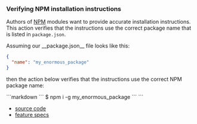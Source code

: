 ### Verifying NPM installation instructions

Authors of [NPM](https://www.npmjs.com) modules
want to provide accurate installation instructions.
This action verifies that the instructions use the correct package name
that is listed in `package.json`.

<a class="tutorialRunner_createFile">
Assuming our __package.json__ file looks like this:

```json
{
  "name": "my_enormous_package"
}
```
</a>

then the action below verifies that the instructions use the correct NPM package name:

<a class="tutorialRunner_runMarkdownInTutrun">
```markdown
<a class="tutorialRunner_verifyNpmInstall">
`​``
$ npm i -g my_enormous_package
`​``
</a>
```
</a>


- [source code](../../src/actions/built-in/verify-npm-install.ls)
- [feature specs](../../features/actions/built-in/verify-npm-install/verify-npm-install.feature)
